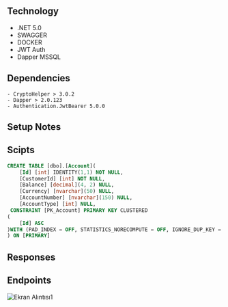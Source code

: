 ## Technology

- .NET 5.0
- SWAGGER
- DOCKER
- JWT Auth
- Dapper MSSQL

## Dependencies
```
- CryptoHelper > 3.0.2
- Dapper > 2.0.123
- Authentication.JwtBearer 5.0.0
 ```
## Setup Notes

 

 



## Scipts

```sql
CREATE TABLE [dbo].[Account](
	[Id] [int] IDENTITY(1,1) NOT NULL,
	[CustomerId] [int] NOT NULL,
	[Balance] [decimal](4, 2) NULL,
	[Currency] [nvarchar](50) NULL,
	[AccountNumber] [nvarchar](150) NULL,
	[AccountType] [int] NULL,
 CONSTRAINT [PK_Account] PRIMARY KEY CLUSTERED 
(
	[Id] ASC
)WITH (PAD_INDEX = OFF, STATISTICS_NORECOMPUTE = OFF, IGNORE_DUP_KEY = OFF, ALLOW_ROW_LOCKS = ON, ALLOW_PAGE_LOCKS = ON) ON [PRIMARY]
) ON [PRIMARY]

```



## Responses


## Endpoints

![Ekran Alıntısı1](https://user-images.githubusercontent.com/28257096/150682418-867cb0a2-e2e8-4b10-b179-c7a803af1c32.PNG)
